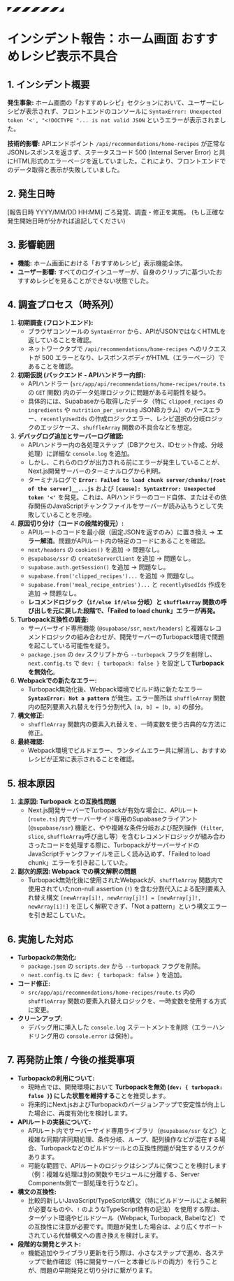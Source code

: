 
◤◢◤◢◤◢◤◢◤◢◤◢
# インシデント報告：ホーム画面 おすすめレシピ表示不具合

## 1. インシデント概要

**発生事象:**
ホーム画面の「おすすめレシピ」セクションにおいて、ユーザーにレシピが表示されず、フロントエンドのコンソールに `SyntaxError: Unexpected token '<', "<!DOCTYPE "... is not valid JSON` というエラーが表示されました。

**技術的影響:**
APIエンドポイント `/api/recommendations/home-recipes` が正常なJSONレスポンスを返さず、ステータスコード 500 (Internal Server Error) と共にHTML形式のエラーページを返していました。これにより、フロントエンドでのデータ取得と表示が失敗していました。

## 2. 発生日時

[報告日時 YYYY/MM/DD HH:MM] ごろ発覚、調査・修正を実施。
(もし正確な発生開始日時が分かれば追記してください)

## 3. 影響範囲

*   **機能:** ホーム画面における「おすすめレシピ」表示機能全体。
*   **ユーザー影響:** すべてのログインユーザーが、自身のクリップに基づいたおすすめレシピを見ることができない状態でした。

## 4. 調査プロセス（時系列）

1.  **初期調査 (フロントエンド):**
    *   ブラウザコンソールの `SyntaxError` から、APIがJSONではなくHTMLを返していることを確認。
    *   ネットワークタブで `/api/recommendations/home-recipes` へのリクエストが 500 エラーとなり、レスポンスボディがHTML（エラーページ）であることを確認。
2.  **初期仮説 (バックエンド - APIハンドラー内部):**
    *   APIハンドラー (`src/app/api/recommendations/home-recipes/route.ts` の `GET` 関数) 内のデータ処理ロジックに問題がある可能性を疑う。
    *   具体的には、Supabaseから取得したデータ（特に `clipped_recipes` の `ingredients` や `nutrition_per_serving` JSONBカラム）のパースエラー、`recentlyUsedIds` の作成ロジックエラー、レシピ選択の分岐ロジックのエッジケース、`shuffleArray` 関数の不具合などを想定。
3.  **デバッグログ追加とサーバーログ確認:**
    *   APIハンドラー内の各処理ステップ（DBアクセス、IDセット作成、分岐処理）に詳細な `console.log` を追加。
    *   しかし、これらのログが出力される前にエラーが発生していることが、Next.js開発サーバーのターミナルログから判明。
    *   ターミナルログで **`Error: Failed to load chunk server/chunks/[root of the server]__...js`** および **`[cause]: SyntaxError: Unexpected token '<'`** を発見。これは、APIハンドラーのコード自体、またはその依存関係のJavaScriptチャンクファイルをサーバーが読み込もうとして失敗していることを示唆。
4.  **原因切り分け（コードの段階的復元）:**
    *   APIルートのコードを最小限（固定JSONを返すのみ）に置き換え → **エラー解消**。問題がAPIルート内の特定のコードにあることを確認。
    *   `next/headers` の `cookies()` を追加 → 問題なし。
    *   `@supabase/ssr` の `createServerClient` を追加 → 問題なし。
    *   `supabase.auth.getSession()` を追加 → 問題なし。
    *   `supabase.from('clipped_recipes')...` を追加 → 問題なし。
    *   `supabase.from('meal_recipe_entries')...` と `recentlyUsedIds` 作成を追加 → 問題なし。
    *   **レコメンドロジック（`if/else if/else` 分岐）と `shuffleArray` 関数の呼び出しを元に戻した段階で、「Failed to load chunk」エラーが再発。**
5.  **Turbopack互換性の調査:**
    *   サーバーサイド専用機能 (`@supabase/ssr`, `next/headers`) と複雑なレコメンドロジックの組み合わせが、開発サーバーのTurbopack環境で問題を起こしている可能性を疑う。
    *   `package.json` の `dev` スクリプトから `--turbopack` フラグを削除し、`next.config.ts` で `dev: { turbopack: false }` を設定して**Turbopackを無効化**。
6.  **Webpackでの新たなエラー:**
    *   Turbopack無効化後、Webpack環境でビルド時に新たなエラー **`SyntaxError: Not a pattern`** が発生。エラー箇所は `shuffleArray` 関数内の配列要素入れ替えを行う分割代入 `[a, b] = [b, a]` の部分。
7.  **構文修正:**
    *   `shuffleArray` 関数内の要素入れ替えを、一時変数を使う古典的な方法に修正。
8.  **最終確認:**
    *   Webpack環境でビルドエラー、ランタイムエラー共に解消し、おすすめレシピが正常に表示されることを確認。

## 5. 根本原因

1.  **主原因: Turbopack との互換性問題**
    *   Next.js開発サーバーでTurbopackが有効な場合に、APIルート (`route.ts`) 内でサーバーサイド専用のSupabaseクライアント (`@supabase/ssr`) 機能と、やや複雑な条件分岐および配列操作（`filter`, `slice`, `shuffleArray`呼び出し等）を含むレコメンドロジックが組み合わさったコードを処理する際に、TurbopackがサーバーサイドのJavaScriptチャンクファイルを正しく読み込めず、「Failed to load chunk」エラーを引き起こしていた。
2.  **副次的原因: Webpack での構文解釈の問題**
    *   Turbopack無効化後に使用されたWebpackが、`shuffleArray` 関数内で使用されていたnon-null assertion (`!`) を含む分割代入による配列要素入れ替え構文 `[newArray[i]!, newArray[j]!] = [newArray[j]!, newArray[i]!]` を正しく解釈できず、「Not a pattern」という構文エラーを引き起こしていた。

## 6. 実施した対応

*   **Turbopackの無効化:**
    *   `package.json` の `scripts.dev` から `--turbopack` フラグを削除。
    *   `next.config.ts` に `dev: { turbopack: false }` を追加。
*   **コード修正:**
    *   `src/app/api/recommendations/home-recipes/route.ts` 内の `shuffleArray` 関数の要素入れ替えロジックを、一時変数を使用する方式に変更。
*   **クリーンアップ:**
    *   デバッグ用に挿入した `console.log` ステートメントを削除（エラーハンドリング用の `console.error` は保持）。

## 7. 再発防止策 / 今後の推奨事項

*   **Turbopackの利用について:**
    *   現時点では、開発環境において **Turbopackを無効 (`dev: { turbopack: false }`) にした状態を維持する**ことを推奨します。
    *   将来的にNext.jsおよびTurbopackのバージョンアップで安定性が向上した場合に、再度有効化を検討します。
*   **APIルートの実装について:**
    *   APIルート内でサーバーサイド専用ライブラリ（`@supabase/ssr` など）と複雑な同期/非同期処理、条件分岐、ループ、配列操作などが混在する場合、Turbopackなどのビルドツールとの互換性問題が発生するリスクがあります。
    *   可能な範囲で、APIルートのロジックはシンプルに保つことを検討します（例：複雑な処理は別の関数やモジュールに分離する、Server Components側で一部処理を行うなど）。
*   **構文の互換性:**
    *   比較的新しいJavaScript/TypeScript構文（特にビルドツールによる解釈が必要なものや、`!` のようなTypeScript特有の記法）を使用する際は、ターゲット環境やビルドツール（Webpack, Turbopack, Babelなど）での互換性に注意が必要です。問題が発生した場合は、より広くサポートされている代替構文への書き換えを検討します。
*   **段階的な開発とテスト:**
    *   機能追加やライブラリ更新を行う際は、小さなステップで進め、各ステップで動作確認（特に開発サーバーと本番ビルドの両方）を行うことが、問題の早期発見と切り分けに繋がります。

